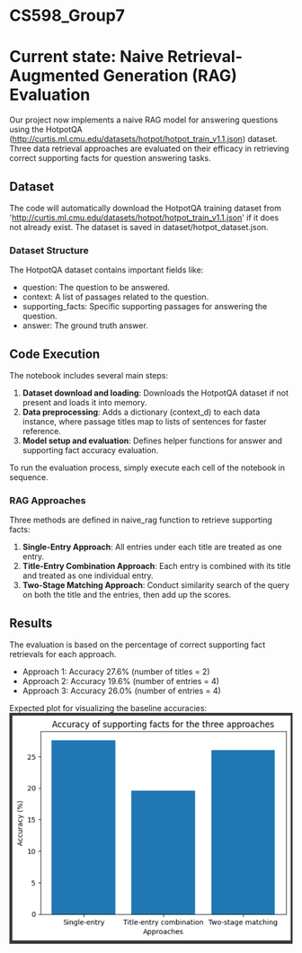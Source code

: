 # CS598_Group7

# Current state: Naive Retrieval-Augmented Generation (RAG) Evaluation

Our project now implements a naive RAG model for answering questions using the HotpotQA (http://curtis.ml.cmu.edu/datasets/hotpot/hotpot_train_v1.1.json) dataset. Three data retrieval approaches are evaluated on their efficacy in retrieving correct supporting facts for question answering tasks.

## Dataset

The code will automatically download the HotpotQA training dataset from 'http://curtis.ml.cmu.edu/datasets/hotpot/hotpot_train_v1.1.json' if it does not already exist. The dataset is saved in dataset/hotpot_dataset.json.

### Dataset Structure

The HotpotQA dataset contains important fields like:

- question: The question to be answered.
- context: A list of passages related to the question.
- supporting_facts: Specific supporting passages for answering the question.
- answer: The ground truth answer.

## Code Execution

The notebook includes several main steps:

1. **Dataset download and loading**: Downloads the HotpotQA dataset if not present and loads it into memory.
2. **Data preprocessing**: Adds a dictionary (context_d) to each data instance, where passage titles map to lists of sentences for faster reference.
3. **Model setup and evaluation**: Defines helper functions for answer and supporting fact accuracy evaluation.

To run the evaluation process, simply execute each cell of the notebook in sequence.

### RAG Approaches

Three methods are defined in naive_rag function to retrieve supporting facts:

1. **Single-Entry Approach**: All entries under each title are treated as one entry.
2. **Title-Entry Combination Approach**: Each entry is combined with its title and treated as one individual entry.
3. **Two-Stage Matching Approach**: Conduct similarity search of the query on both the title and the entries, then add up the scores.

## Results

The evaluation is based on the percentage of correct supporting fact retrievals for each approach.

- Approach 1: Accuracy 27.6% (number of titles = 2)
- Approach 2: Accuracy 19.6% (number of entries = 4)
- Approach 3: Accuracy 26.0% (number of entries = 4)

Expected plot for visualizing the baseline accuracies:
![Supporting fact accuracy plot](plots/Supporting%20fact%20accuracy.png)
